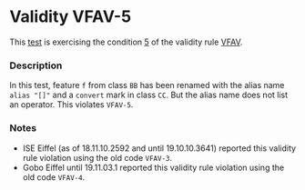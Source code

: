 # Validity VFAV-5

This [test](.) is exercising the condition [5](../Readme.md) of the validity rule [VFAV](../../vfav/Readme.md).

### Description

In this test, feature `f` from class `BB` has been renamed with the alias name `alias "[]"` and a `convert` mark in class `CC`. But the alias name does not list an operator. This violates `VFAV-5`.

### Notes

* ISE Eiffel (as of 18.11.10.2592 and until 19.10.10.3641) reported this validity rule violation using the old code `VFAV-3`.
* Gobo Eiffel until 19.11.03.1 reported this validity rule violation using the old code `VFAV-4`.
